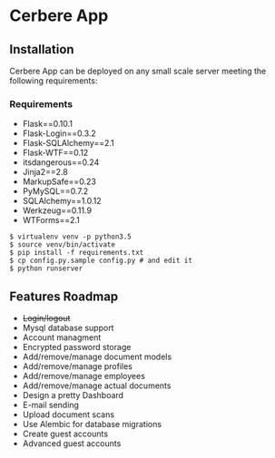 # Cerbere App

## Installation
Cerbere App can be deployed on any small scale server meeting the following requirements:

### Requirements

+ Flask==0.10.1
+ Flask-Login==0.3.2
+ Flask-SQLAlchemy==2.1
+ Flask-WTF==0.12
+ itsdangerous==0.24
+ Jinja2==2.8
+ MarkupSafe==0.23
+ PyMySQL==0.7.2
+ SQLAlchemy==1.0.12
+ Werkzeug==0.11.9
+ WTForms==2.1

```
$ virtualenv venv -p python3.5
$ source venv/bin/activate
$ pip install -f requirements.txt
$ cp config.py.sample config.py # and edit it
$ python runserver
```

## Features Roadmap
+ ~~Login/logout~~
+ Mysql database support
+ Account managment
+ Encrypted password storage
+ Add/remove/manage document models
+ Add/remove/manage profiles
+ Add/remove/manage employees
+ Add/remove/manage actual documents
+ Design a pretty Dashboard
+ E-mail sending
+ Upload document scans
+ Use Alembic for database migrations
+ Create guest accounts
+ Advanced guest accounts

